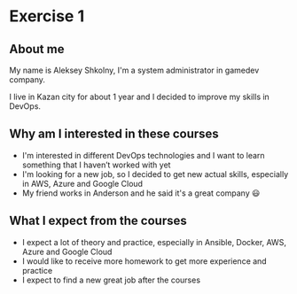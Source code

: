 # Exercise 1
## About me
My name is Aleksey Shkolny, I'm a system administrator in gamedev company. 

I live in Kazan city for about 1 year and I decided to improve my skills in DevOps.

## Why am I interested in these courses
* I'm interested in different DevOps technologies and I want to learn something that I haven’t worked with yet
* I'm looking for a new job, so I decided to get new actual skills, especially in AWS, Azure and Google Cloud
* My friend works in Anderson and he said it's a great company 😃

## What I expect from the courses
* I expect a lot of theory and practice, especially in Ansible, Docker, AWS, Azure and Google Cloud
* I would like to receive more homework to get more experience and practice
* I expect to find a new great job after the courses